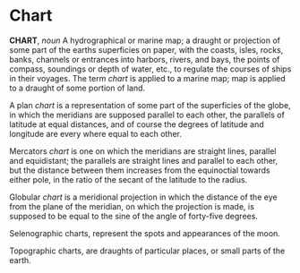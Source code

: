 # Chart

**CHART**, _noun_ A hydrographical or marine map; a draught or projection of some part of the earths superficies on paper, with the coasts, isles, rocks, banks, channels or entrances into harbors, rivers, and bays, the points of compass, soundings or depth of water, etc., to regulate the courses of ships in their voyages. The term _chart_ is applied to a marine map; map is applied to a draught of some portion of land.

A plan _chart_ is a representation of some part of the superficies of the globe, in which the meridians are supposed parallel to each other, the parallels of latitude at equal distances, and of course the degrees of latitude and longitude are every where equal to each other.

Mercators _chart_ is one on which the meridians are straight lines, parallel and equidistant; the parallels are straight lines and parallel to each other, but the distance between them increases from the equinoctial towards either pole, in the ratio of the secant of the latitude to the radius.

Globular _chart_ is a meridional projection in which the distance of the eye from the plane of the meridian, on which the projection is made, is supposed to be equal to the sine of the angle of forty-five degrees.

Selenographic charts, represent the spots and appearances of the moon.

Topographic charts, are draughts of particular places, or small parts of the earth.